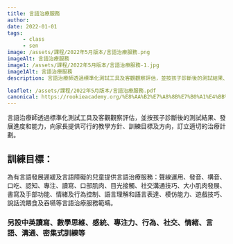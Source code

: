 ```yaml
---
title: 言語治療服務
author:
date: 2022-01-01
tags: 
     - class
     - sen
image: /assets/課程/2022年5月版本/言語治療服務.png
imageAlt: 言語治療服務
image1: /assets/課程/2022年5月版本/言語治療服務-1.jpg
image1Alt: 言語治療服務
description: 言語治療師透過標準化測試工具及客觀觀察評估，並按孩子診斷後的測試結果、發展進度和能力，向家長提供可行的教學方針、訓練目標及方向，訂立適切的治療計劃。

leaflet: /assets/課程/2022年5月版本/言語治療服務.pdf
canonical: https://rookieacademy.org/%E8%AA%B2%E7%A8%8B%E7%B0%A1%E4%BB%8B/%E8%A8%80%E8%AA%9E%E6%B2%BB%E7%99%82%E6%9C%8D%E5%8B%99/
---
```



言語治療師透過標準化測試工具及客觀觀察評估，並按孩子診斷後的測試結果、發展進度和能力，向家長提供可行的教學方針、訓練目標及方向，訂立適切的治療計劃。

## 訓練目標：

為有言語發展遲緩及言語障礙的兒童提供言語治療服務：聲線運用、發音、構音、口吃、認知、專注、讀寫、口部肌肉、目光接觸、社交溝通技巧、大小肌肉發展、書寫及手部功能、情緒及行為控制、語言理解和語言表達、模仿能力、遊戲技巧、說話流餵食及吞嚥等言語治療服務範疇。

### 另設中英讀寫、數學思維、感統、專注力、行為、社交、情緒、言語、溝通、密集式訓練等
